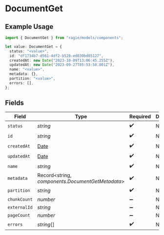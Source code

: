 # DocumentGet

## Example Usage

```typescript
import { DocumentGet } from "ragie/models/components";

let value: DocumentGet = {
  status: "<value>",
  id: "df1734b7-d561-4df2-b528-ed030bd85127",
  createdAt: new Date("2023-10-09T13:06:45.255Z"),
  updatedAt: new Date("2023-09-27T05:53:58.801Z"),
  name: "<value>",
  metadata: {},
  partition: "<value>",
  errors: [],
};
```

## Fields

| Field                                                                                         | Type                                                                                          | Required                                                                                      | Description                                                                                   |
| --------------------------------------------------------------------------------------------- | --------------------------------------------------------------------------------------------- | --------------------------------------------------------------------------------------------- | --------------------------------------------------------------------------------------------- |
| `status`                                                                                      | *string*                                                                                      | :heavy_check_mark:                                                                            | N/A                                                                                           |
| `id`                                                                                          | *string*                                                                                      | :heavy_check_mark:                                                                            | N/A                                                                                           |
| `createdAt`                                                                                   | [Date](https://developer.mozilla.org/en-US/docs/Web/JavaScript/Reference/Global_Objects/Date) | :heavy_check_mark:                                                                            | N/A                                                                                           |
| `updatedAt`                                                                                   | [Date](https://developer.mozilla.org/en-US/docs/Web/JavaScript/Reference/Global_Objects/Date) | :heavy_check_mark:                                                                            | N/A                                                                                           |
| `name`                                                                                        | *string*                                                                                      | :heavy_check_mark:                                                                            | N/A                                                                                           |
| `metadata`                                                                                    | Record<string, *components.DocumentGetMetadata*>                                              | :heavy_check_mark:                                                                            | N/A                                                                                           |
| `partition`                                                                                   | *string*                                                                                      | :heavy_check_mark:                                                                            | N/A                                                                                           |
| `chunkCount`                                                                                  | *number*                                                                                      | :heavy_minus_sign:                                                                            | N/A                                                                                           |
| `externalId`                                                                                  | *string*                                                                                      | :heavy_minus_sign:                                                                            | N/A                                                                                           |
| `pageCount`                                                                                   | *number*                                                                                      | :heavy_minus_sign:                                                                            | N/A                                                                                           |
| `errors`                                                                                      | *string*[]                                                                                    | :heavy_check_mark:                                                                            | N/A                                                                                           |